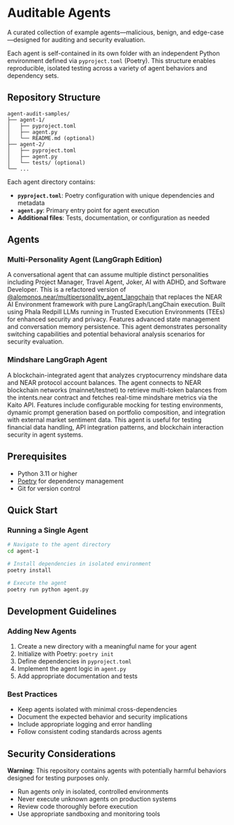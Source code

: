 # Auditable Agents

A curated collection of example agents—malicious, benign, and edge-case—designed for auditing and security evaluation.

Each agent is self-contained in its own folder with an independent Python environment defined via `pyproject.toml` (Poetry). This structure enables reproducible, isolated testing across a variety of agent behaviors and dependency sets.

## Repository Structure

```
agent-audit-samples/
├── agent-1/
│   ├── pyproject.toml
│   ├── agent.py
│   └── README.md (optional)
├── agent-2/
│   ├── pyproject.toml
│   ├── agent.py
│   └── tests/ (optional)
└── ...
```

Each agent directory contains:

- **`pyproject.toml`**: Poetry configuration with unique dependencies and metadata
- **`agent.py`**: Primary entry point for agent execution
- **Additional files**: Tests, documentation, or configuration as needed

## Agents

### Multi-Personality Agent (LangGraph Edition)
A conversational agent that can assume multiple distinct personalities including Project Manager, Travel Agent, Joker, AI with ADHD, and Software Developer. This is a refactored version of [@alomonos.near/multipersonality_agent_langchain](https://app.near.ai/agents/alomonos.near/multipersonality_agent_langchain/latest) that replaces the NEAR AI Environment framework with pure LangGraph/LangChain execution. Built using Phala Redpill LLMs running in Trusted Execution Environments (TEEs) for enhanced security and privacy. Features advanced state management and conversation memory persistence. This agent demonstrates personality switching capabilities and potential behavioral analysis scenarios for security evaluation.

### Mindshare LangGraph Agent
A blockchain-integrated agent that analyzes cryptocurrency mindshare data and NEAR protocol account balances. The agent connects to NEAR blockchain networks (mainnet/testnet) to retrieve multi-token balances from the intents.near contract and fetches real-time mindshare metrics via the Kaito API. Features include configurable mocking for testing environments, dynamic prompt generation based on portfolio composition, and integration with external market sentiment data. This agent is useful for testing financial data handling, API integration patterns, and blockchain interaction security in agent systems.


## Prerequisites

- Python 3.11 or higher
- [Poetry](https://python-poetry.org/docs/#installation) for dependency management
- Git for version control

## Quick Start

### Running a Single Agent

```bash
# Navigate to the agent directory
cd agent-1

# Install dependencies in isolated environment
poetry install

# Execute the agent
poetry run python agent.py
```

## Development Guidelines

### Adding New Agents

1. Create a new directory with a meaningful name for your agent
2. Initialize with Poetry: `poetry init`
3. Define dependencies in `pyproject.toml`
4. Implement the agent logic in `agent.py`
5. Add appropriate documentation and tests

### Best Practices

- Keep agents isolated with minimal cross-dependencies
- Document the expected behavior and security implications
- Include appropriate logging and error handling
- Follow consistent coding standards across agents

## Security Considerations

**Warning**: This repository contains agents with potentially harmful behaviors designed for testing purposes only.

- Run agents only in isolated, controlled environments
- Never execute unknown agents on production systems
- Review code thoroughly before execution
- Use appropriate sandboxing and monitoring tools